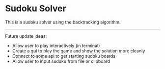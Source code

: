 # Sudoku Solver 

This is a sudoku solver using the backtracking algorithm.

___

Future update ideas:
* Allow user to play interactively (in terminal)
* Create a gui to play the game and show the solution more cleanly
* Connect to some api to get starting sudoku boards
* Allow user to input sudoku from file or clipboard